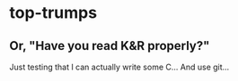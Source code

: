 # top-trumps
## Or, "Have you read K&R properly?"
Just testing that I can actually write some C...
And use git...
